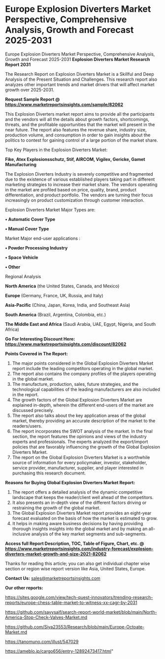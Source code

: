 # Europe Explosion Diverters Market Perspective, Comprehensive Analysis, Growth and Forecast 2025-2031
Europe Explosion Diverters Market Perspective, Comprehensive Analysis, Growth and Forecast 2025-2031
<strong>Explosion Diverters Market Research Report 2031</strong>

The Research Report on Explosion Diverters Market is a Skillful and Deep Analysis of the Present Situation and Challenges. This research report also analyzes other important trends and market drivers that will affect market growth over 2025-2031.

<strong>Request Sample Report @ <a href=https://www.marketreportsinsights.com/sample/82062>https://www.marketreportsinsights.com/sample/82062</a></strong>

This Explosion Diverters market report aims to provide all the participants and the vendors will all the details about growth factors, shortcomings, threats, and the profitable opportunities that the market will present in the near future. The report also features the revenue share, industry size, production volume, and consumption in order to gain insights about the politics to contest for gaining control of a large portion of the market share.

Top Key Players in the Explosion Diverters Market:

<strong>Fike, Atex Explosionsschutz, Stif, AIRCOM, Vigilex, Gericke, Gamet Manufacturing</strong>

The Explosion Diverters Industry is severely competitive and fragmented due to the existence of various established players taking part in different marketing strategies to increase their market share. The vendors operating in the market are profiled based on price, quality, brand, product differentiation, and product portfolio. The vendors are turning their focus increasingly on product customization through customer interaction.

Explosion Diverters Market Major Types are:

<strong>• Automatic Cover Type

• Manual Cover Type</strong>

Market Major end-user applications :

<strong>• Powder Processing Industry

• Space Vehicle

• Other</strong>

Regional Analysis

</u><strong><b>North America</b></strong> (the United States, Canada, and Mexico)

<strong><b>Europe </b></strong>(Germany, France, UK, Russia, and Italy)

<strong><b>Asia-Pacific</b></strong> (China, Japan, Korea, India, and Southeast Asia)

<strong><b>South America</b></strong> (Brazil, Argentina, Colombia, etc.)

<strong><b>The Middle East and Africa</b></strong> (Saudi Arabia, UAE, Egypt, Nigeria, and South Africa)

<strong>Go For Interesting Discount Here: <a href=https://www.marketreportsinsights.com/discount/82062>https://www.marketreportsinsights.com/discount/82062</a></strong>

<strong>Points Covered in The Report:</strong>
<ol>
  <li>The major points considered in the Global Explosion Diverters Market report include the leading competitors operating in the global market.</li>
  <li>The report also contains the company profiles of the players operating in the global market.</li>
  <li>The manufacture, production, sales, future strategies, and the technological capabilities of the leading manufacturers are also included in the report.</li>
  <li>The growth factors of the Global Explosion Diverters Market are explained in-depth, wherein the different end-users of the market are discussed precisely.</li>
  <li>The report also talks about the key application areas of the global market, thereby providing an accurate description of the market to the readers/users.</li>
  <li>The report incorporates the SWOT analysis of the market. In the final section, the report features the opinions and views of the industry experts and professionals. The experts analyzed the export/import policies that are favorably influencing the growth of the Global Explosion Diverters Market.</li>
  <li>The report on the Global Explosion Diverters Market is a worthwhile source of information for every policymaker, investor, stakeholder, service provider, manufacturer, supplier, and player interested in purchasing this research document.</li>
</ol>
<strong>Reasons for Buying Global Explosion Diverters Market Report:</strong>

<ol>
  <li>The report offers a detailed analysis of the dynamic competitive landscape that keeps the reader/client well ahead of the competitors.</li>
  <li>It also presents an in-depth view of the different factors driving or restraining the growth of the global market.</li>
  <li>The Global Explosion Diverters Market report provides an eight-year forecast evaluated on the basis of how the market is estimated to grow.</li>
  <li>It helps in making aware business decisions by having providing thorough insights insights into the global market and by making an all-inclusive analysis of the key market segments and sub-segments.</li>
</ol>
<strong>Access full Report Description, TOC, Table of Figure, Chart, etc. @ <a href=https://www.marketreportsinsights.com/industry-forecast/explosion-diverters-market-growth-and-size-2021-82062>https://www.marketreportsinsights.com/industry-forecast/explosion-diverters-market-growth-and-size-2021-82062</a></strong>


Thanks for reading this article; you can also get individual chapter wise section or region wise report version like Asia, United States, Europe.

<strong>Contact Us:</strong>
sales@marketreportsinsights.com

<strong>Our other reports:</strong>

<a href=https://sites.google.com/view/tech-quest-innovators/trending-research-reports/europe-chess-table-market-to-witness-xx-cagr-by-2031>https://sites.google.com/view/tech-quest-innovators/trending-research-reports/europe-chess-table-market-to-witness-xx-cagr-by-2031</a>

<a href=https://github.com/sayysaif/search-report-world-market/blob/main/North-America-Stop-Check-Valves-Market.md>https://github.com/sayysaif/search-report-world-market/blob/main/North-America-Stop-Check-Valves-Market.md</a>

<a href=https://github.com/Siya23553/Research/blob/main/Europe-Octoate-Market.md>https://github.com/Siya23553/Research/blob/main/Europe-Octoate-Market.md</a>

<a href=https://tanomuno.com/illust/547029>https://tanomuno.com/illust/547029</a>

<a href=https://ameblo.jp/cargo656/entry-12892473417.html>https://ameblo.jp/cargo656/entry-12892473417.html</a>"
